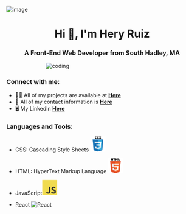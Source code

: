 
![image](https://github.com/HeryRuiz/HeryRuiz/assets/149633842/827c3905-75b3-4977-9ebc-a7ab4ac7805c)

<h1 align="center">Hi 👋, I'm Hery Ruiz</h1>


<h3 align="center">A Front-End Web Developer from South Hadley, MA</h3>
&nbsp
<img align="right" alt="coding" width="400" src="https://media.giphy.com/media/bGgsc5mWoryfgKBx1u/giphy.gif">

<h3 align="left">Connect with me:</h3>

- 👨‍💻 All of my projects are available at <a href="#"><strong>Here</strong></a>
- 🤳 All of my contact information is <a href="#"><strong>Here</strong></a>
- 🖥️ My LinkedIn <a href="#"><strong>Here</strong></a>

<h3 align="left">Languages and Tools:</h3>
<p align="left">

  - <span>CSS: Cascading Style Sheets</span> <img src="https://raw.githubusercontent.com/devicons/devicon/master/icons/css3/css3-original-wordmark.svg" alt="css3" width="40" height="40"/>
  
  - <span>HTML: HyperText Markup Language</span> <img src="https://raw.githubusercontent.com/devicons/devicon/master/icons/html5/html5-original-wordmark.svg" alt="html5" width="40" height="40"/>

- <span>JavaScript</span><img src="https://raw.githubusercontent.com/devicons/devicon/master/icons/javascript/javascript-original.svg" alt="javascript" width="40" height="40"/>

- <span>React</span> <img src="https://github.com/HeryRuiz/HeryRuiz/assets/149633842/d904f12e-126a-46e4-a25a-456755450428" alt="React" width="40" height="40">

</p>

